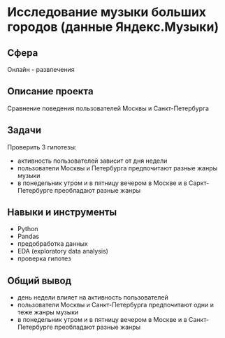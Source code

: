 # Исследование музыки больших городов (данные Яндекс.Музыки)

## Сфера
Онлайн - развлечения

## Описание проекта
Сравнение поведения пользователей Москвы и Санкт-Петербурга 

## Задачи
Проверить 3 гипотезы:
- активность пользователей зависит от дня недели
- пользователи Москвы и Петербурга предпочитают разные жанры музыки
- в понедельник утром и в пятницу вечером в Москве и в Саркт-Петербурге преобладают разные жанры

## Навыки и инструменты
* Python
* Pandas
* предобработка данных
* EDA (exploratory data analysis)
* проверка гипотез

## Общий вывод
* день недели влияет на активность пользователей
* пользователи Москвы и Санкт-Петербурга предпочитают одни и теже жанры музыки
* в понедельник утром и в пятницу вечером в Москве и в Санкт-Петербурге преобладают разные жанры
